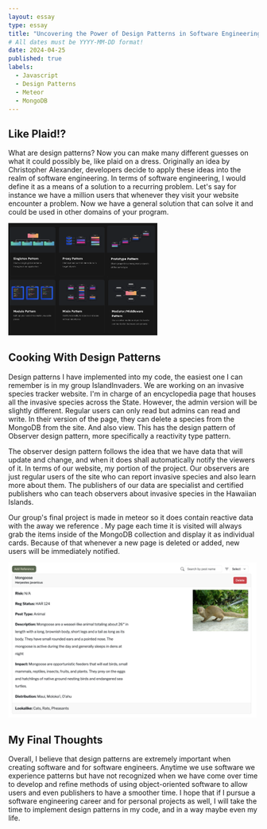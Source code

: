 ```yaml
---
layout: essay
type: essay
title: "Uncovering the Power of Design Patterns in Software Engineering"
# All dates must be YYYY-MM-DD format!
date: 2024-04-25
published: true
labels:
  - Javascript
  - Design Patterns
  - Meteor
  - MongoDB
---
```


## Like Plaid!?

What are design patterns? Now you can make many different guesses on what it could possibly be, like plaid on a dress. Originally an idea by Christopher Alexander, developers decide to apply these ideas into the realm of software engineering. In terms of software engineering, I would define it as a means of a solution to a recurring problem. Let's say for instance we have a million users that whenever they visit your website encounter a problem. Now we have a general solution that can solve it and could be used in other domains of your program.

<img width="300px" class="rounded float-start pe-4" src="../img/design-patterns.png">

## Cooking With Design Patterns

Design patterns I have implemented into my code, the easiest one I can remember is in my group IslandInvaders. We are working on an invasive species tracker website. I'm in charge of an encyclopedia page that houses all the invasive species across the State. However, the admin version will be slightly different. Regular users can only read but admins can read and write. In their version of the page, they can delete a species from the MongoDB from the site. And also view. This has the design pattern of Observer design pattern, more specifically a reactivity type pattern.

The observer design pattern follows the idea that we have data that will update and change, and when it does shall automatically notify the viewers of it. In terms of our website, my portion of the project. Our observers are just regular users of the site who can report invasive species and also learn more about them. The publishers of our data are specialist and certified publishers who can teach observers about invasive species in the Hawaiian Islands.

Our group's final project is made in meteor so it does contain reactive data with the away we reference . My page each time it is visited will always grab the items inside of the MongoDB collection and display it as individual cards. Because of that whenever a new page is deleted or added, new users will be immediately notified.

<img width="500px" class="rounded float-start pe-4" src="../img/imi-invasive/admin-references-page.png">

## My Final Thoughts

Overall, I believe that design patterns are extremely important when creating software and for software engineers. Anytime we use software we experience patterns but have not recognized when we have come over time to develop and refine methods of using object-oriented software to allow users and even publishers to have a smoother time. I hope that if I pursue a software engineering career and for personal projects as well, I will take the time to implement design patterns in my code, and in a way maybe even my life.
